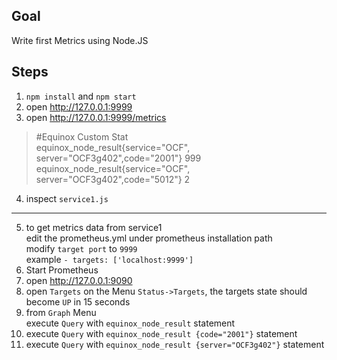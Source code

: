 ## Goal

Write first Metrics using Node.JS

## Steps

1. `npm install` and `npm start`
2. open http://127.0.0.1:9999
3. open http://127.0.0.1:9999/metrics
>#Equinox Custom Stat<br/>
>equinox_node_result{service="OCF", server="OCF3g402",code="2001"} 999<br/>
>equinox_node_result{service="OCF", server="OCF3g402",code="5012"} 2<br/>
4. inspect `service1.js`
***
5. to get metrics data from service1<br/>
   edit the prometheus.yml under prometheus installation path<br/>
   modify `target port` to `9999`<br/>
   example `- targets: ['localhost:9999']`<br/>
6. Start Prometheus
7. open http://127.0.0.1:9090
8. open `Targets` on the Menu `Status->Targets`, the targets state should become `UP` in 15 seconds
9. from `Graph` Menu<br/>
execute `Query` with `equinox_node_result` statement
10. execute `Query` with `equinox_node_result {code="2001"}` statement
11. execute `Query` with `equinox_node_result {server="OCF3g402"}` statement